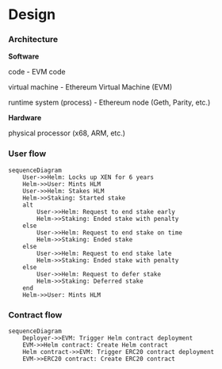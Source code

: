 # Design

### Architecture

**Software**

code - EVM code

virtual machine - Ethereum Virtual Machine (EVM)

runtime system (process) - Ethereum node (Geth, Parity, etc.)

**Hardware**

physical processor (x68, ARM, etc.)

### User flow

```mermaid
sequenceDiagram
    User->>Helm: Locks up XEN for 6 years
    Helm->>User: Mints HLM
    User->>Helm: Stakes HLM
    Helm->>Staking: Started stake
    alt
        User->>Helm: Request to end stake early
        Helm->>Staking: Ended stake with penalty
    else
        User->>Helm: Request to end stake on time
        Helm->>Staking: Ended stake
    else
        User->>Helm: Request to end stake late
        Helm->>Staking: Ended stake with penalty
    else
        User->>Helm: Request to defer stake
        Helm->>Staking: Deferred stake
    end
    Helm->>User: Mints HLM
```

### Contract flow

```mermaid
sequenceDiagram
    Deployer->>EVM: Trigger Helm contract deployment
    EVM->>Helm contract: Create Helm contract
    Helm contract->>EVM: Trigger ERC20 contract deployment
    EVM->>ERC20 contract: Create ERC20 contract
```
